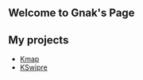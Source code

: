 ## Welcome to Gnak's Page

## My projects

- [Kmap](https://github.com/Heathennn/Kmap)
- [KSwipre](https://github.com/Heathennn/K_Swiper)
